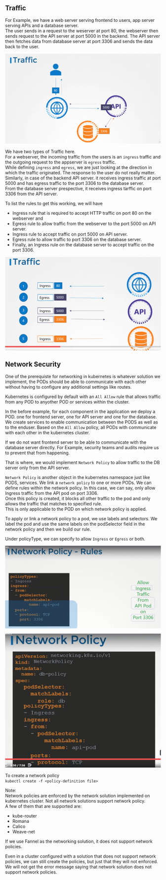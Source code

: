 
## Traffic  

For Example, we have a web server serving frontend to users, app server serving APIs and a database server.   
The user sends in a request to the weserver at port 80, the webserver then sends request to the API server at port 5000 in the backend. The API server then fetches data from database server at port 3306 and sends the data back to the user.  

![traffic](./Screens/traffic.png)

We have two types of Traffic here.  
For a webserver, the incoming traffic from the users is an `ingress` traffic and the outgoing request to the appserver is `egress` traffic.  
While defining `ingress` and `egress`, we are just looking at the direction in which the traffic originated. The response to the user do not really matter.  
Similarly, in case of the backend API server. it receives ingress traffic at port 5000 and has egress traffic to the port 3306 to the database server.   
From the database server prespective, it receives ingress tarffic on port 3306 from the API server.  

To list the rules to get this working, we will have  
* Ingress rule that is required to accept HTTP traffic on port 80 on the webserver and   
* Egress rule to allow traffic from the webserver to the port 5000 on API server.
* Ingress rule to accept traffic on port 5000 on API server. 
* Egress rule to allow traffic to port 3306 on the database server.
* Finally, an Ingress rule on the database server to accept traffic on the port 3306.

![rules](./Screens/rules.png)

## Network Security

One of the prerequiste for networking in kubernetes is whatever solution we implement, the PODs should be able to communicate with each other without having to configure any additional settings like routes.  

Kubernetes is configured by default with an `All Allow` rule that allows traffic from any POD to anyother POD or services within the cluster.  

In the before example, for each component in the application we deploy a POD. one for frontend server, one for API server and one for the database.  
We create services to enable communication between the PODS as well as to the enduser. 
Based on the `All Allow` policy, all PODs with communicate with each other in the kubernetes cluster.  

If we do not want frontend server to be able to communicate with the database server directly. For Example, security teams and audits require us to prevent that from happening.  

That is where, we would implement `Network Policy` to allow traffic to the DB server only from the API server.  

`Network Policy` is another object in the kubernetes namespace just like PODS, services. We link a `network policy` to one or more PODs. We can define rules within the network policy. In this case, we can say, only allow Ingress traffic from the API pod on port 3306.  
Once this policy is created, it blocks all other traffic to the pod and only allows the traffic that matches to specified rule.   
This is only applicable to the POD on which network policy is applied.  

To apply or link a network policy to a pod, we use labels and selectors.  We label the pod and use the same labels on the podSelector field in the network policy and then we build our rule.

Under policyType, we can specify to allow `Ingress` or `Egress` or both.  

![policy](Screens/policy.png)

![Network-policy](Screens/network-policy.png)

To create a network policy  
`kubectl create -f <policy-definition file>`  

Note:   
Network policies are enforced by the network solution implemented on kubernetes cluster. Not all network solutions support network policy.  
A few of them that are supported are:  
* kube-router
* Romana
* Calico
* Weave-net

If we use Fannel as the networking solution, it does not support network policies.  

Even in a cluster configured with a solution that does not support network policies, we can still create the policies, but just that they will not enforced. We will not get the error message saying that network solution does not support network policies.










